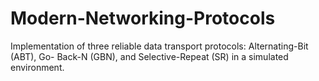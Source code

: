 # Modern-Networking-Protocols
Implementation of three reliable data transport protocols: Alternating-Bit (ABT), Go- Back-N (GBN), and Selective-Repeat (SR) in a simulated environment.
